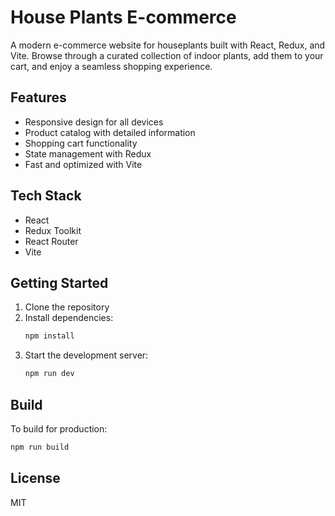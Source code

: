 # House Plants E-commerce

A modern e-commerce website for houseplants built with React, Redux, and Vite. Browse through a curated collection of indoor plants, add them to your cart, and enjoy a seamless shopping experience.

## Features

- Responsive design for all devices
- Product catalog with detailed information
- Shopping cart functionality
- State management with Redux
- Fast and optimized with Vite

## Tech Stack

- React
- Redux Toolkit
- React Router
- Vite

## Getting Started

1. Clone the repository
2. Install dependencies:
   ```bash
   npm install
   ```
3. Start the development server:
   ```bash
   npm run dev
   ```

## Build

To build for production:
```bash
npm run build
```

## License

MIT
